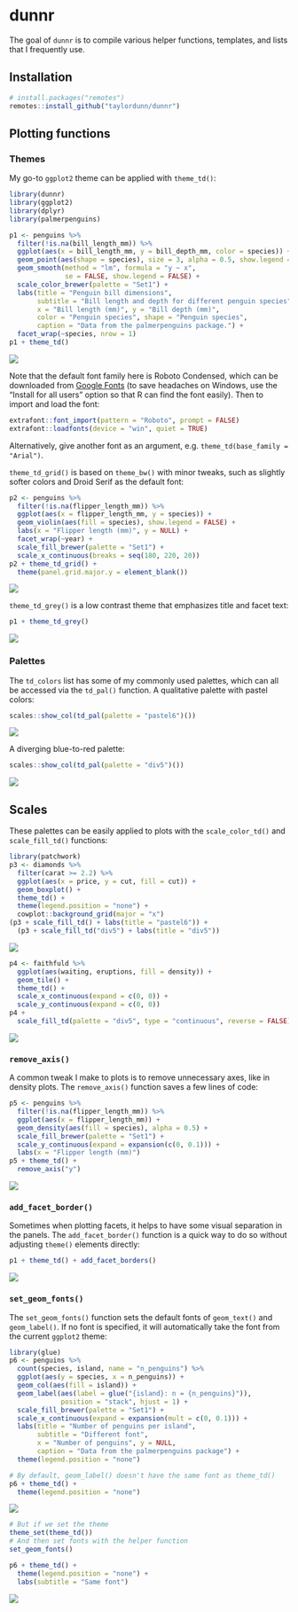 
<!-- README.md is generated from README.Rmd. Please edit that file -->

# dunnr

<!-- badges: start -->
<!-- badges: end -->

The goal of `dunnr` is to compile various helper functions, templates,
and lists that I frequently use.

## Installation

``` r
# install.packages("remotes")
remotes::install_github("taylordunn/dunnr")
```

## Plotting functions

### Themes

My go-to `ggplot2` theme can be applied with `theme_td()`:

``` r
library(dunnr)
library(ggplot2)
library(dplyr)
library(palmerpenguins)

p1 <- penguins %>%
  filter(!is.na(bill_length_mm)) %>%
  ggplot(aes(x = bill_length_mm, y = bill_depth_mm, color = species)) +
  geom_point(aes(shape = species), size = 3, alpha = 0.5, show.legend = FALSE) +
  geom_smooth(method = "lm", formula = "y ~ x",
              se = FALSE, show.legend = FALSE) +
  scale_color_brewer(palette = "Set1") +
  labs(title = "Penguin bill dimensions",
       subtitle = "Bill length and depth for different penguin species",
       x = "Bill length (mm)", y = "Bill depth (mm)",
       color = "Penguin species", shape = "Penguin species",
       caption = "Data from the palmerpenguins package.") +
  facet_wrap(~species, nrow = 1)
p1 + theme_td()
```

![](man/figures/README-example_theme_td-1.png)<!-- -->

Note that the default font family here is Roboto Condensed, which can be
downloaded from [Google
Fonts](https://fonts.google.com/specimen/Roboto+Condensed) (to save
headaches on Windows, use the “Install for all users” option so that R
can find the font easily). Then to import and load the font:

``` r
extrafont::font_import(pattern = "Roboto", prompt = FALSE)
extrafont::loadfonts(device = "win", quiet = TRUE)
```

Alternatively, give another font as an argument,
e.g. `theme_td(base_family = "Arial")`.

`theme_td_grid()` is based on `theme_bw()` with minor tweaks, such as
slightly softer colors and Droid Serif as the default font:

``` r
p2 <- penguins %>%
  filter(!is.na(flipper_length_mm)) %>%
  ggplot(aes(x = flipper_length_mm, y = species)) +
  geom_violin(aes(fill = species), show.legend = FALSE) +
  labs(x = "Flipper length (mm)", y = NULL) +
  facet_wrap(~year) +
  scale_fill_brewer(palette = "Set1") +
  scale_x_continuous(breaks = seq(180, 220, 20))
p2 + theme_td_grid() +
  theme(panel.grid.major.y = element_blank())
```

![](man/figures/README-example_theme_td_grid-1.png)<!-- -->

`theme_td_grey()` is a low contrast theme that emphasizes title and
facet text:

``` r
p1 + theme_td_grey()
```

![](man/figures/README-unnamed-chunk-2-1.png)<!-- -->

### Palettes

The `td_colors` list has some of my commonly used palettes, which can
all be accessed via the `td_pal()` function. A qualitative palette with
pastel colors:

``` r
scales::show_col(td_pal(palette = "pastel6")())
```

![](man/figures/README-pastel6_palette-1.png)<!-- -->

A diverging blue-to-red palette:

``` r
scales::show_col(td_pal(palette = "div5")())
```

![](man/figures/README-div5_palette-1.png)<!-- -->

## Scales

These palettes can be easily applied to plots with the
`scale_color_td()` and `scale_fill_td()` functions:

``` r
library(patchwork)
p3 <- diamonds %>%
  filter(carat >= 2.2) %>%
  ggplot(aes(x = price, y = cut, fill = cut)) +
  geom_boxplot() +
  theme_td() +
  theme(legend.position = "none") +
  cowplot::background_grid(major = "x")
(p3 + scale_fill_td() + labs(title = "pastel6")) +
  (p3 + scale_fill_td("div5") + labs(title = "div5"))
```

![](man/figures/README-example_scale_fill_td-1.png)<!-- -->

``` r
p4 <- faithfuld %>%
  ggplot(aes(waiting, eruptions, fill = density)) +
  geom_tile() +
  theme_td() +
  scale_x_continuous(expand = c(0, 0)) +
  scale_y_continuous(expand = c(0, 0))
p4 +
  scale_fill_td(palette = "div5", type = "continuous", reverse = FALSE)
```

![](man/figures/README-example_scale_color_td-1.png)<!-- -->

### `remove_axis()`

A common tweak I make to plots is to remove unnecessary axes, like in
density plots. The `remove_axis()` function saves a few lines of code:

``` r
p5 <- penguins %>%
  filter(!is.na(flipper_length_mm)) %>%
  ggplot(aes(x = flipper_length_mm)) +
  geom_density(aes(fill = species), alpha = 0.5) +
  scale_fill_brewer(palette = "Set1") +
  scale_y_continuous(expand = expansion(c(0, 0.1))) +
  labs(x = "Flipper length (mm)")
p5 + theme_td() +
  remove_axis("y")
```

![](man/figures/README-example_remove_axis-1.png)<!-- -->

### `add_facet_border()`

Sometimes when plotting facets, it helps to have some visual separation
in the panels. The `add_facet_border()` function is a quick way to do so
without adjusting `theme()` elements directly:

``` r
p1 + theme_td() + add_facet_borders()
```

![](man/figures/README-example_add_facet_borders-1.png)<!-- -->

### `set_geom_fonts()`

The `set_geom_fonts()` function sets the default fonts of `geom_text()`
and `geom_label()`. If no font is specified, it will automatically take
the font from the current `ggplot2` theme:

``` r
library(glue)
p6 <- penguins %>%
  count(species, island, name = "n_penguins") %>%
  ggplot(aes(y = species, x = n_penguins)) +
  geom_col(aes(fill = island)) +
  geom_label(aes(label = glue("{island}: n = {n_penguins}")),
             position = "stack", hjust = 1) +
  scale_fill_brewer(palette = "Set1") +
  scale_x_continuous(expand = expansion(mult = c(0, 0.1))) +
  labs(title = "Number of penguins per island",
       subtitle = "Different font",
       x = "Number of penguins", y = NULL,
       caption = "Data from the palmerpenguins package") +
  theme(legend.position = "none")

# By default, geom_label() doesn't have the same font as theme_td()
p6 + theme_td() +
  theme(legend.position = "none")
```

![](man/figures/README-example_set_geom_fonts-1.png)<!-- -->

``` r
# But if we set the theme
theme_set(theme_td())
# And then set fonts with the helper function
set_geom_fonts()

p6 + theme_td() +
  theme(legend.position = "none") +
  labs(subtitle = "Same font")
```

![](man/figures/README-example_set_geom_fonts-2.png)<!-- -->
